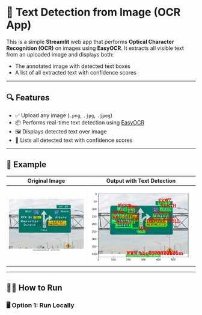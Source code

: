 # 🧠 Text Detection from Image (OCR App)

This is a simple **Streamlit** web app that performs **Optical Character Recognition (OCR)** on images using **EasyOCR**. It extracts all visible text from an uploaded image and displays both:
- The annotated image with detected text boxes
- A list of all extracted text with confidence scores

---

## 🔍 Features

- ✅ Upload any image (`.png`, `.jpg`, `.jpeg`)
- 📦 Performs real-time text detection using [EasyOCR](https://github.com/JaidedAI/EasyOCR)
- 🖼️ Displays detected text over image
- 📝 Lists all detected text with confidence scores


---

## 📸 Example

| Original Image | Output with Text Detection |
|----------------|-----------------------------|
| ![upload](./input.png) | ![output](./output.png) |

---

## 🧑‍💻 How to Run

### 🖥️ Option 1: Run Locally

